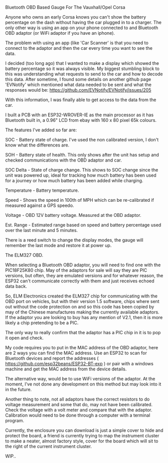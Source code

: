Bluetooth OBD Based Gauge For The Vauxhall/Opel Corsa

Anyone who owns an early Corsa knows you can't show the battery percentage on the dash
without having the car plugged in to a charger. The only other way is using an app on
your phone connected to and Bluetooth OBD adaptor (or WiFi adaptor if you have an iphone).

The problem with using an app (like 'Car Scanner' is that you need to connect to the
adaptor and then the car every time you want to see the data.

I decided (too long ago) that I wanted to make a display which showed the battery
percentage so it was always visible. My biggest stumbling block to this was understanding
what requests to send to the car and how to decode this data. After sometime, I found
some details on another github page 'EVNotify' which mentioned what data needed to be
sent and what the responses would be:
https://github.com/EVNotify/EVNotify/issues/205

With this information, I was finally able to get access to the data from the car.

I built a PCB with an ESP32-WROVER-IE as the main processor as it has Bluetooth built in,
a 0.96" LCD from ebay with 160 x 80 pixel 65k colours.

The features I've added so far are:

SOC        - Battery state of charge. I've used the non calibrated version, I don't know
what the differences are.

SOH        - Battery state of health. This only shows after the unit has setup and
checked communications with the OBD adaptor and car.

SOC Delta  - State of charge change. This shows to SOC change since the unit was powered
up, ideal for tracking how much battery has been used for a journey or how much battery
has been added while charging.

Temperature - Battery temperature.

Speed       - Shows the speed in 100th of MPH which can be re-calibrated if measured
against a GPS speedo.

Voltage     - OBD 12V battery voltage. Measured at the OBD adaptor.

Est. Range  - Estimated range based on speed and battery percentage used over the last
minute and 5 minutes.


There is a reed switch to change the display modes, the gauge will remember the last mode
and restore it at power up.


The ELM327 OBD.

When selecting a Bluetooth OBD adaptor, you will need to find one with the PIC18F25K80
chip. May of the adaptors for sale will say they are PIC versions, but often, they are
emulated versions and for whatever reason, the ESP32 can't communicate correctly with
them and just receives echoed data back.

So, ELM Electronics created the ELM327 chip for communicating with the OBD port on
vehicles, but with their version 1.5 software, chips where sent out without the code
protection on and so this code has been copied by may of the Chinese manufactures making
the currently available adaptors. If the adaptor you are looking to buy has any mention of
V2.1, then it is more likely a chip pretending to be a PIC.

The only way to really confirm that the adaptor has a PIC chip in it is to pop it open and
check.

My code requires you to put in the MAC address of the OBD adaptor, here are 2 ways you can
find the MAC address. Use an ESP32 to scan for Bluetooth devices and report the addresses
( https://github.com/esp32beans/ESP32-BT-exp ) or pair with a windows machine and get the
MAC address from the device details.

The alternative way, would be to use WiFi versions of the adaptor. At the moment, I've not
done any development on this method but may look into it in the future.

Another thing to note, not all adaptors have the correct resistors to do voltage
measurement and some that do, may not have been calibrated. Check the voltage with a volt
meter and compare that with the adaptor. Calibration would need to be done through a
computer with a terminal program.

Currently, the enclosure you can download is just a simple cover to hide and protect the
board, a friend is currently trying to map the instrument cluster to make a neater, almost
factory style, cover for the board which will sit to the right of the current instrument
cluster.

WIP..
